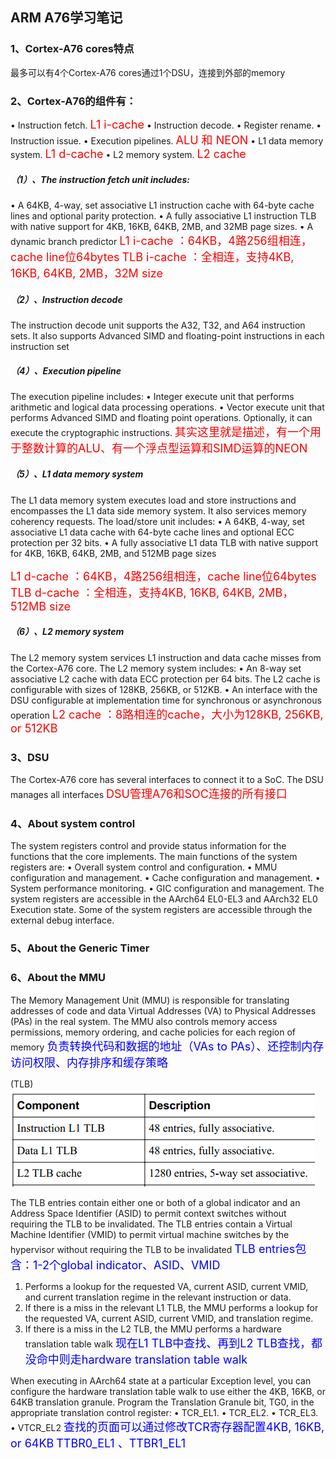 ## ARM A76学习笔记


### 1、Cortex-A76 cores特点
最多可以有4个Cortex-A76 cores通过1个DSU，连接到外部的memory
### 2、Cortex-A76的组件有：
• Instruction fetch.  <font color=red size=4> L1  i-cache</font>
• Instruction decode.
• Register rename.
• Instruction issue.
• Execution pipelines. <font color=red size=4>ALU 和 NEON</font>
• L1 data memory system.  <font color=red size=4>L1  d-cache</font>
• L2 memory system. <font color=red size=4>L2  cache</font>


##### （1）、The instruction fetch unit includes:
• A 64KB, 4-way, set associative L1 instruction cache with 64-byte cache lines and optional parity
protection.
• A fully associative L1 instruction TLB with native support for 4KB, 16KB, 64KB, 2MB, and 32MB
page sizes.
• A dynamic branch predictor
<font color=red size=4> L1  i-cache ：64KB，4路256组相连，cache line位64bytes</font>
<font color=red size=4> TLB i-cache ：全相连，支持4KB, 16KB, 64KB, 2MB，32M size</font>

##### （2）、Instruction decode
The instruction decode unit supports the A32, T32, and A64 instruction sets. It also supports Advanced
SIMD and floating-point instructions in each instruction set

##### （4）、Execution pipeline
The execution pipeline includes:
• Integer execute unit that performs arithmetic and logical data processing operations.
• Vector execute unit that performs Advanced SIMD and floating point operations. Optionally, it can
execute the cryptographic instructions.
<font color=red size=4> 其实这里就是描述，有一个用于整数计算的ALU、有一个浮点型运算和SIMD运算的NEON</font>

##### （5）、L1 data memory system
The L1 data memory system executes load and store instructions and encompasses the L1 data side
memory system. It also services memory coherency requests.
The load/store unit includes:
• A 64KB, 4-way, set associative L1 data cache with 64-byte cache lines and optional ECC protection
per 32 bits.
• A fully associative L1 data TLB with native support for 4KB, 16KB, 64KB, 2MB, and 512MB page
sizes

<font color=red size=4> L1  d-cache ：64KB，4路256组相连，cache line位64bytes</font>
<font color=red size=4> TLB d-cache ：全相连，支持4KB, 16KB, 64KB, 2MB，512MB  size</font>

##### （6）、L2 memory system
The L2 memory system services L1 instruction and data cache misses from the Cortex-A76 core.
The L2 memory system includes:
• An 8-way set associative L2 cache with data ECC protection per 64 bits. The L2 cache is
configurable with sizes of 128KB, 256KB, or 512KB.
• An interface with the DSU configurable at implementation time for synchronous or asynchronous
operation
<font color=red size=4> L2  cache ：8路相连的cache，大小为128KB, 256KB, or 512KB</font>
### 3、DSU
The Cortex-A76 core has several interfaces to connect it to a SoC. The DSU manages all interfaces
<font color=red size=4> DSU管理A76和SOC连接的所有接口</font>

### 4、About system control
The system registers control and provide status information for the functions that the core implements.
The main functions of the system registers are:
• Overall system control and configuration.
• MMU configuration and management.
• Cache configuration and management.
• System performance monitoring.
• GIC configuration and management.
The system registers are accessible in the AArch64 EL0-EL3 and AArch32 EL0 Execution state. Some
of the system registers are accessible through the external debug interface.

### 5、About the Generic Timer

### 6、About the MMU
The Memory Management Unit (MMU) is responsible for translating addresses of code and data Virtual
Addresses (VA) to Physical Addresses (PAs) in the real system. The MMU also controls memory access
permissions, memory ordering, and cache policies for each region of memory
<font color=blue size=4> 负责转换代码和数据的地址（VAs to PAs）、还控制内存访问权限、内存排序和缓存策略</font>

(TLB)
![在这里插入图片描述](005-a76-1.png)

The TLB entries contain either one or both of a global indicator and an Address Space Identifier (ASID)
to permit context switches without requiring the TLB to be invalidated.
The TLB entries contain a Virtual Machine Identifier (VMID) to permit virtual machine switches by the
hypervisor without requiring the TLB to be invalidated
<font color=blue size=4> TLB entries包含：1-2个global indicator、ASID、VMID</font>

1. Performs a lookup for the requested VA, current ASID, current VMID, and current translation regime
in the relevant instruction or data.
2. If there is a miss in the relevant L1 TLB, the MMU performs a lookup for the requested VA, current
ASID, current VMID, and translation regime.
3. If there is a miss in the L2 TLB, the MMU performs a hardware translation table walk
<font color=blue size=4> 现在L1 TLB中查找、再到L2 TLB查找，都没命中则走hardware translation table walk</font>

When executing in AArch64 state at a particular Exception level, you can configure the hardware
translation table walk to use either the 4KB, 16KB, or 64KB translation granule. Program the Translation
Granule bit, TG0, in the appropriate translation control register:
• TCR_EL1.
• TCR_EL2.
• TCR_EL3.
• VTCR_EL2
<font color=blue size=4> 查找的页面可以通过修改TCR寄存器配置4KB, 16KB, or 64KB</font>
<font color=blue size=4> TTBR0_EL1 、TTBR1_EL1</font>

